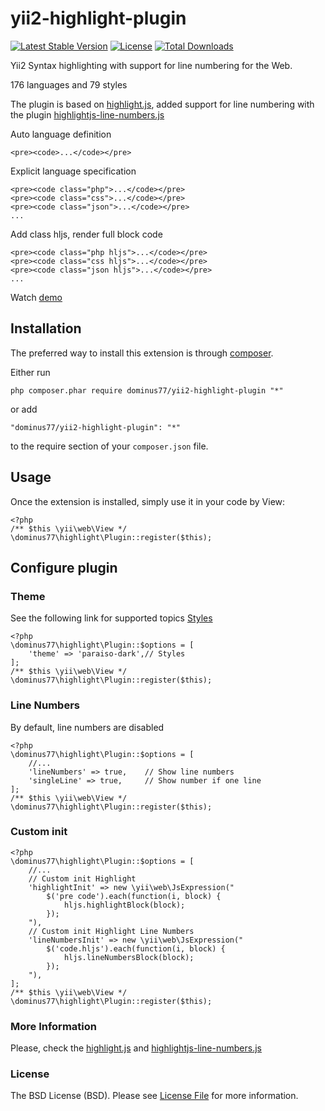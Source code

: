 # yii2-highlight-plugin

[![Latest Stable Version](https://poser.pugx.org/dominus77/yii2-highlight-plugin/v/stable)](https://packagist.org/packages/dominus77/yii2-highlight-plugin)
[![License](https://poser.pugx.org/dominus77/yii2-highlight-plugin/license)](https://packagist.org/packages/dominus77/yii2-highlight-plugin)
[![Total Downloads](https://poser.pugx.org/dominus77/yii2-highlight-plugin/downloads)](https://packagist.org/packages/dominus77/yii2-highlight-plugin)

Yii2 Syntax highlighting with support for line numbering for the Web.

176 languages and 79 styles

The plugin is based on [highlight.js](https://highlightjs.org/), added support for line numbering with the plugin [highlightjs-line-numbers.js](https://github.com/wcoder/highlightjs-line-numbers.js)


Auto language definition
```
<pre><code>...</code></pre>
```
Explicit language specification
```
<pre><code class="php">...</code></pre>
<pre><code class="css">...</code></pre>
<pre><code class="json">...</code></pre>
...
```
Add class hljs, render full block code
```
<pre><code class="php hljs">...</code></pre>
<pre><code class="css hljs">...</code></pre>
<pre><code class="json hljs">...</code></pre>
...
```
Watch [demo](https://highlightjs.org/static/demo/)

## Installation

The preferred way to install this extension is through [composer](http://getcomposer.org/download/).

Either run

```
php composer.phar require dominus77/yii2-highlight-plugin "*"
```

or add

```
"dominus77/yii2-highlight-plugin": "*"
```

to the require section of your `composer.json` file.


## Usage

Once the extension is installed, simply use it in your code by  View:
```
<?php
/** $this \yii\web\View */
\dominus77\highlight\Plugin::register($this);
```
## Configure plugin

### Theme
See the following link for supported topics [Styles](https://github.com/Dominus77/yii2-highlight-plugin/tree/master/src/styles)
```
<?php
\dominus77\highlight\Plugin::$options = [
    'theme' => 'paraiso-dark',// Styles       
];
/** $this \yii\web\View */
\dominus77\highlight\Plugin::register($this);
```
### Line Numbers
By default, line numbers are disabled
```
<?php
\dominus77\highlight\Plugin::$options = [
    //...
    'lineNumbers' => true,    // Show line numbers
    'singleLine' => true,     // Show number if one line    
];
/** $this \yii\web\View */
\dominus77\highlight\Plugin::register($this);
```
### Custom init
```
<?php
\dominus77\highlight\Plugin::$options = [
    //...
    // Custom init Highlight
    'highlightInit' => new \yii\web\JsExpression("
        $('pre code').each(function(i, block) {
            hljs.highlightBlock(block);
        });
    "),
    // Custom init Highlight Line Numbers
    'lineNumbersInit' => new \yii\web\JsExpression("
        $('code.hljs').each(function(i, block) {
            hljs.lineNumbersBlock(block);
        });
    "),
];
/** $this \yii\web\View */
\dominus77\highlight\Plugin::register($this);
```
### More Information
Please, check the [highlight.js](https://highlightjs.org/) and [highlightjs-line-numbers.js](https://github.com/wcoder/highlightjs-line-numbers.js)

### License
The BSD License (BSD). Please see [License File](https://github.com/Dominus77/yii2-highlight-plugin/blob/master/LICENSE.md) for more information.
